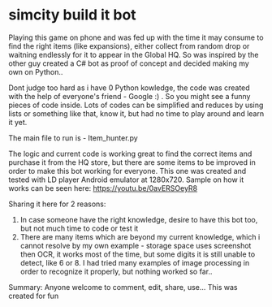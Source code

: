 # simcity build it bot

Playing this game on phone and was fed up with the time it may consume to find the right items (like expansions), either collect from random drop or waitning endlessly for it to appear in the Global HQ. So was inspired by the other guy created a C# bot as proof of concept and decided making my own on Python.. 

Dont judge too hard as i have 0 Python kowledge, the code was created with the help of everyone's friend - Google :) . So you might see a funny pieces of code inside. Lots of codes can be simplified and reduces by using lists or something like that, know it, but had no time to play around and learn it yet.

The main file to run is - Item_hunter.py

The logic and current code is working great to find the correct items and purchase it from the HQ store, but there are some items to be improved in order to make this bot working for everyone. This one was created and tested with LD player Android emulator at 1280x720. 
Sample on how it works can be seen here: https://youtu.be/0avERSOeyR8

Sharing it here for 2 reasons:
1. In case someone have the right knowledge, desire to have this bot too, but not much time to code or test it
2. There are many items which are beyond my current knowledge, which i cannot resolve by my own
example - storage space uses screenshot then OCR, it works most of the time, but some digits it is still unable to detect, like 6 or 8. I had tried many examples of image processing in order to recognize it properly, but nothing worked so far..

Summary:
Anyone welcome to comment, edit, share, use... This was created for fun
